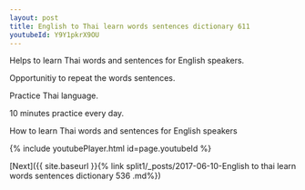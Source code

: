 ```yaml
---
layout: post
title: English to Thai learn words sentences dictionary 611 
youtubeId: Y9Y1pkrX9OU
---
```

 
 
Helps to learn Thai words and sentences for English speakers.

Opportunitiy to repeat the words sentences. 

Practice Thai language. 
 
10 minutes practice every day. 
 
How to learn Thai words and sentences for English speakers 
 
{% include youtubePlayer.html id=page.youtubeId %}
 
 
[Next]({{ site.baseurl }}{% link  split1/_posts/2017-06-10-English to thai learn words sentences dictionary 536 .md%})
 

